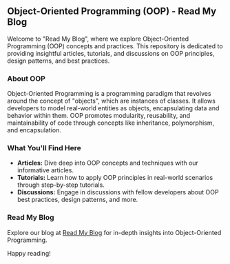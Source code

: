 ## Object-Oriented Programming (OOP) - Read My Blog

Welcome to "Read My Blog", where we explore Object-Oriented Programming (OOP) concepts and practices. This repository is dedicated to providing insightful articles, tutorials, and discussions on OOP principles, design patterns, and best practices.

### About OOP

Object-Oriented Programming is a programming paradigm that revolves around the concept of "objects", which are instances of classes. It allows developers to model real-world entities as objects, encapsulating data and behavior within them. OOP promotes modularity, reusability, and maintainability of code through concepts like inheritance, polymorphism, and encapsulation.

### What You'll Find Here

- **Articles:** Dive deep into OOP concepts and techniques with our informative articles.
- **Tutorials:** Learn how to apply OOP principles in real-world scenarios through step-by-step tutorials.
- **Discussions:** Engage in discussions with fellow developers about OOP best practices, design patterns, and more.

### Read My Blog

Explore our blog at [Read My Blog]() for in-depth insights into Object-Oriented Programming.

Happy reading!
